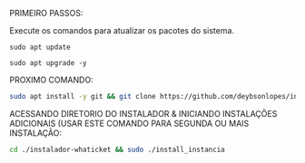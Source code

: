 PRIMEIRO PASSOS:

Execute os comandos para atualizar os pacotes do sistema. 

```
sudo apt update
```

```
sudo apt upgrade -y
```

PROXIMO COMANDO:

```bash
sudo apt install -y git && git clone https://github.com/deybsonlopes/instalador-whaticket && sudo chmod -R 777 instalador-whaticket && cd instalador-whaticket && sudo ./install_primaria
```

ACESSANDO DIRETORIO DO INSTALADOR & INICIANDO INSTALAÇÕES ADICIONAIS (USAR ESTE COMANDO PARA SEGUNDA OU MAIS INSTALAÇÃO:
```bash
cd ./instalador-whaticket && sudo ./install_instancia
```


